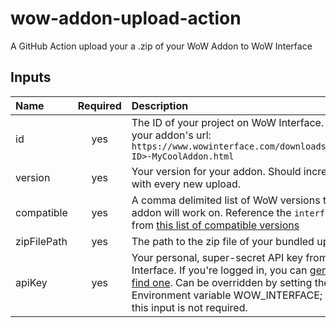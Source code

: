 # wow-addon-upload-action
A GitHub Action upload your a .zip of your WoW Addon to WoW Interface

## Inputs

| Name | Required | Description | Example |
|:--|:-:|:--|:--|
| id | yes | The ID of your project on WoW Interface. Found in your addon's url: `https://www.wowinterface.com/downloads/info<THE ID>-MyCoolAddon.html` | `12345` |
| version | yes | Your version for your addon. Should increment with every new upload. | `2.0.1` or even `2` |
| compatible | yes | A comma delimited list of WoW versions that your addon will work on. Reference the `interface` field from [this list of compatible versions](https://api.wowinterface.com/addons/compatible.json) | `80000,80307,80300` |
| zipFilePath | yes | The path to the zip file of your bundled up addon | `./build/MyCoolAddon.zip` |
| apiKey | yes | Your personal, super-secret API key from WoW Interface. If you're logged in, you can [generate or find one](https://www.wowinterface.com/downloads/filecpl.php?action=apitokens). Can be overridden by setting the Environment variable WOW_INTERFACE; if you do, this input is not required. | `supersecrethashthatgoesonforawhilefromwowi` |

